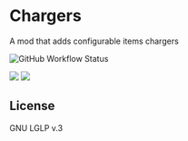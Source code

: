 # Chargers
A mod that adds configurable items chargers


![GitHub Workflow Status](https://img.shields.io/github/workflow/status/GoryMoon/Chargers/Mod%20CI)

<a href="https://www.curseforge.com/minecraft/mc-mods/chargers"><img src="http://cf.way2muchnoise.eu/full_chargers_downloads.svg" /></a>
<a href="https://www.curseforge.com/minecraft/mc-mods/chargers"><img src="http://cf.way2muchnoise.eu/versions/chargers_all.svg" /></a>


License
----

GNU LGLP v.3